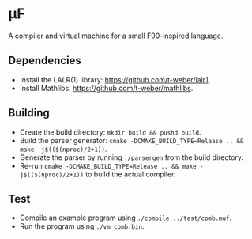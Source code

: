# $\mathrm{\mu F}$
A compiler and virtual machine for a small F90-inspired language.

## Dependencies
 - Install the LALR(1) library: https://github.com/t-weber/lalr1.
 - Install Mathlibs: https://github.com/t-weber/mathlibs.

## Building
 - Create the build directory: `mkdir build && pushd build`.
 - Build the parser generator: `cmake -DCMAKE_BUILD_TYPE=Release .. && make -j$(($(nproc)/2+1))`.
 - Generate the parser by running `./parsergen` from the build directory.
 - Re-run `cmake -DCMAKE_BUILD_TYPE=Release .. && make -j$(($(nproc)/2+1))` to build the actual compiler.

## Test
 - Compile an example program using `./compile ../test/comb.muf`.
 - Run the program using `./vm comb.bin`.
